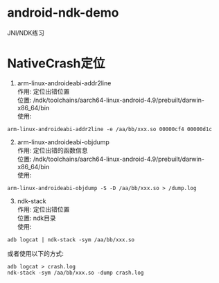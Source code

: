 # android-ndk-demo
JNI/NDK练习

# NativeCrash定位
1. arm-linux-androideabi-addr2line  
作用: 定位出错位置  
位置: /ndk/toolchains/aarch64-linux-android-4.9/prebuilt/darwin-x86_64/bin  
使用: 
```shell script
arm-linux-androideabi-addr2line -e /aa/bb/xxx.so 00000cf4 00000d1c
```

2. arm-linux-androideabi-objdump  
作用: 定位出错的函数信息  
位置: /ndk/toolchains/aarch64-linux-android-4.9/prebuilt/darwin-x86_64/bin  
使用:
```shell script
arm-linux-androideabi-objdump -S -D /aa/bb/xxx.so > /dump.log
```

3. ndk-stack  
作用: 定位出错位置  
位置: ndk目录  
使用:
```shell script
adb logcat | ndk-stack -sym /aa/bb/xxx.so
```

或者使用以下的方式:

```shell script
adb logcat > crash.log
ndk-stack -sym /aa/bb/xxx.so -dump crash.log
```

